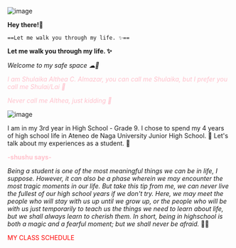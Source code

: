 ![image](https://i.pinimg.com/originals/b5/d5/78/b5d57815b449355dac7978970267632b.jpg)


**Hey there!👋**

	==Let me walk you through my life. ✨==
	
  **Let me walk you through my life. ✨**
  
  

*Welcome to my safe space ☁🍃*

<span style="color: pink">*I am Shulaika Althea C. Almazar, you can call me Shulaika, but I prefer you call me Shulai/Lai 💐*</span>

<span style="color: pink">*Never call me Althea, just kidding 🤭*</span>
  
  

![image](https://i.pinimg.com/originals/2e/16/5c/2e165c7520e1c75db5f00687e834677a.jpg)

I am in my 3rd year in High School - Grade 9. I chose to spend my 4 years of high school life in Ateneo de Naga University Junior High School. 🏫 Let's talk about my experiences as a student. 👧

**<span style="color: pink">-shushu says-</span>**

*Being a student is one of the most meaningful things we can be in life, I suppose. However, it can also be a phase wherein we may encounter the most tragic moments in our life. But take this tip from me, we can never live the fullest of our high school years if we don't try. Here, we may meet the people who will stay with us up until we grow up, or the people who will be with us just temporarily to teach us the things we need to learn about life, but we shall always learn to cherish them. In short, being in highschool is both a magic and a fearful moment; but we shall never be afraid.* 📖✨


<span style="color:red">MY CLASS SCHEDULE</span>
